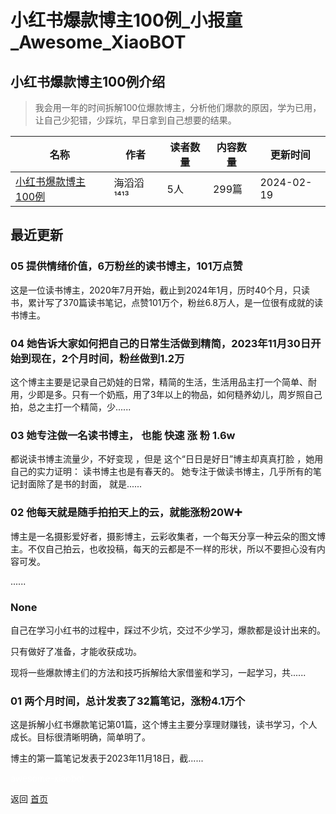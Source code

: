 # 小红书爆款博主100例_小报童_Awesome_XiaoBOT

## 小红书爆款博主100例介绍
> 我会用一年的时间拆解100位爆款博主，分析他们爆款的原因，学为已用，让自己少犯错，少踩坑，早日拿到自己想要的结果。  
  


|名称|作者|读者数量|内容数量|更新时间|
|---|---|---|---|---|
|[小红书爆款博主100例](https://xiaobot.net/p/Tangt1413?refer=0b133df9-27dc-423b-8101-639049001c13)|海滔滔 ¹⁴¹³|5人|299篇|2024-02-19|

## 最近更新
### 05 提供情绪价值，6万粉丝的读书博主，101万点赞

这是一位读书博主，2020年7月开始，截止到2024年1月，历时40个月，只读书，累计写了370篇读书笔记，点赞101万个，粉丝6.8万人，是一位很有成就的读书博主。

### 04 她告诉大家如何把自己的日常生活做到精简，2023年11月30日开始到现在，2个月时间，粉丝做到1.2万

这个博主主要是记录自己奶娃的日常，精简的生活，生活用品主打一个简单、耐用，少即是多。只有一个奶瓶，用了3年以上的物品，如何糙养幼儿，周岁照自己拍，总之主打一个精简，少......

### 03 她专注做一名读书博主， 也能 快速 涨 粉 1.6w

都说读书博主流量少，不好变现 ，但是 这个“日日是好日”博主却真真打脸 ，她用自己的实力证明： 读书博主也是有春天的。
她专注于做读书博主，几乎所有的笔记封面除了是书的封面， 就是......

### 02 他每天就是随手拍拍天上的云，就能涨粉20W➕

博主是一名摄影爱好者，摄影博主，云彩收集者，一个每天分享一种云朵的图文博主。不仅自己拍云，也收投稿，每天的云都是不一样的形状，所以不要担心没有内容可发。

......

### None

自己在学习小红书的过程中，踩过不少坑，交过不少学习，爆款都是设计出来的。

只有做好了准备，才能收获成功。

现将一些爆款博主们的方法和技巧拆解给大家借鉴和学习，一起学习，共......

### 01 两个月时间，总计发表了32篇笔记，涨粉4.1万个

这是拆解小红书爆款笔记第01篇，这个博主主要分享理财赚钱，读书学习，个人成长。目标很清晰明确，简单明了。

博主的第一篇笔记发表于2023年11月18日，截......


<a href="https://github.com/Reno9527/awesome-xiaobot" style="color: white; text-decoration: none;">awesome-xiaobot</a>

返回 [首页](../README.md)

